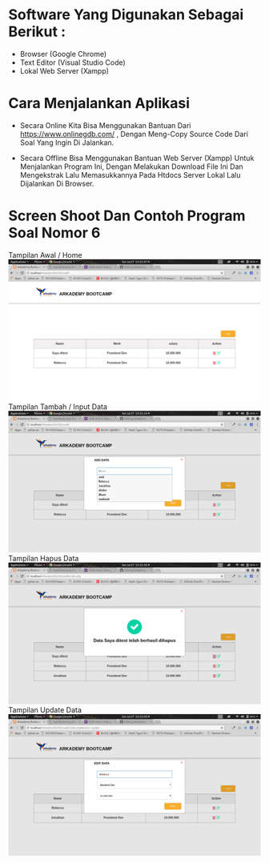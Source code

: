 # Software Yang Digunakan Sebagai Berikut :
  - Browser (Google Chrome)
  - Text Editor (Visual Studio Code)
  - Lokal Web Server (Xampp)

# Cara Menjalankan Aplikasi 
  - Secara Online Kita Bisa Menggunakan Bantuan Dari https://www.onlinegdb.com/ , Dengan Meng-Copy Source Code Dari Soal Yang Ingin Di Jalankan.
  
  - Secara Offline Bisa Menggunakan Bantuan Web Server (Xampp) Untuk Menjalankan Program Ini, Dengan Melakukan Download File Ini Dan Mengekstrak Lalu Memasukkannya Pada Htdocs Server Lokal Lalu Dijalankan Di Browser.

# Screen Shoot Dan Contoh Program Soal Nomor 6

Tampilan Awal / Home
![alt text](https://github.com/christmex/Arkademy-11/blob/master/ScreenShoot/Screenshot%20from%202019-07-27%2013-21-07.png)  
Tampilan Tambah / Input Data
![alt text](https://github.com/christmex/Arkademy-11/blob/master/ScreenShoot/Screenshot%20from%202019-07-27%2013-21-14.png)
Tampilan Hapus Data
![alt text](https://github.com/christmex/Arkademy-11/blob/master/ScreenShoot/Screenshot%20from%202019-07-27%2013-21-33.png)  
Tampilan Update Data
![alt text](https://github.com/christmex/Arkademy-11/blob/master/ScreenShoot/Screenshot%20from%202019-07-27%2013-22-05.png)
